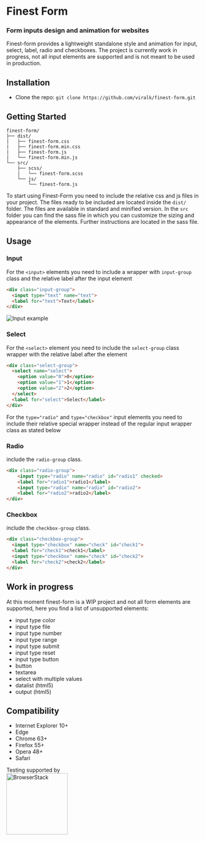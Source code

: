 
# Finest Form
### Form inputs design and animation for websites

Finest-form provides a lightweight standalone style and animation for input, select, label, radio and checkboxes. The project is currently work in progress, not all input elements are supported and is not meant to be used in production.

## Installation

<!-- - [Download the latest release.](https://github.com/viralk/finest-form/archive/master.zip) -->
- Clone the repo: `git clone https://github.com/viralk/finest-form.git`
<!-- - Install with [npm](https://www.npmjs.com/): `npm install finest-form` -->
<!-- - Install with [yarn](https://yarnpkg.com/): `yarn add ` -->

## Getting Started

```
finest-form/
├── dist/
|   ├── finest-form.css
|   ├── finest-form.min.css
|   ├── finest-form.js
|   └── finest-form.min.js
└── src/
    ├── scss/
    |   └── finest-form.scss
    └── js/
        └── finest-form.js
```

To start using Finest-Form you need to include the relative css and js files in your project. The files ready to be included are located inside the `dist/` folder. The files are available in standard and minified version. In the `src` folder you can find the sass file in which you can customize the sizing and appearance of the elements. Further instructions are located in the sass file.

## Usage

### Input

For the `<input>` elements you need to include a wrapper with `input-group` class and the relative label after the input element

```html
<div class="input-group">
  <input type="text" name="text">
  <label for="text">Text</label>
</div>
```
![Input example](https://github.com/viralk/finest-form/blob/images/input_example.png)


### Select

For the `<select>` element you need to include the `select-group` class wrapper with the relative label after the element

```html
<div class="select-group">
  <select name="select">
    <option value="0">0</option>
    <option value="1">1</option>
    <option value="2">2</option>
  </select>
  <label for="select">Select</label>
</div>
```


For the `type="radio"` and `type="checkbox"` input elements you need to include their relative special wrapper instead of the regular input wrapper class as stated below

### Radio
include the `radio-group` class. 

```html
<div class="radio-group">
    <input type="radio" name="radio" id="radio1" checked>
    <label for="radio1">radio1</label>
    <input type="radio" name="radio" id="radio2">
    <label for="radio2">radio2</label>
</div>
```

### Checkbox
include the `checkbox-group` class.

```html
<div class="checkbox-group">
  <input type="checkbox" name="check" id="check1">
  <label for="check1">check1</label>
  <input type="checkbox" name="check" id="check2">
  <label for="check2">check2</label>
</div>
```

## Work in progress
At this moment finest-form is a WIP project and not all form elements are supported, here you find a list of unsupported elements:
- input type color
- input type file
- input type number
- input type range
- input type submit
- input type reset
- input type button
- button
- textarea
- select with multiple values
- datalist (html5)
- output (html5)

## Compatibility

- Internet Explorer 10+
- Edge
- Chrome 63+
- Firefox 55+
- Opera 48+
- Safari

Testing supported by<br>
<a href="https://www.browserstack.com">
<img width="160" src="https://live.browserstack.com/images/opensource/browserstack-logo.svg" alt="BrowserStack"/>
</a>
